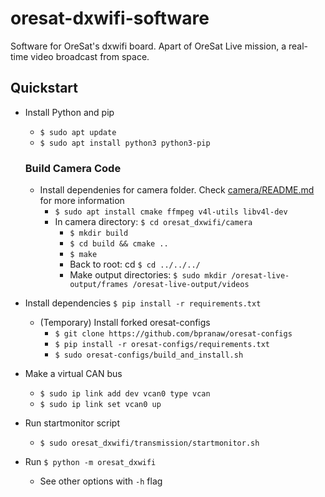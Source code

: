 # oresat-dxwifi-software

Software for OreSat's dxwifi board. Apart of OreSat Live mission, a real-time
video broadcast from space.

## Quickstart

- Install Python and pip
  - `$ sudo apt update`
  - `$ sudo apt install python3 python3-pip`

  ### Build Camera Code
  - Install dependenies for camera folder. Check [camera/README.md](./oresat_dxwifi/camera/README.md) for more information
    - `$ sudo apt install cmake ffmpeg v4l-utils libv4l-dev`
    - In camera directory: `$ cd oresat_dxwifi/camera`
      - `$ mkdir build`
      - `$ cd build && cmake ..`
      - `$ make`
      - Back to root: cd `$ cd ../../../`
      - Make output directories: `$ sudo mkdir /oresat-live-output/frames /oresat-live-output/videos`

- Install dependencies `$ pip install -r requirements.txt`
  - (Temporary) Install forked oresat-configs
    - `$ git clone https://github.com/bpranaw/oresat-configs`
    - `$ pip install -r oresat-configs/requirements.txt`
    - `$ sudo oresat-configs/build_and_install.sh`
- Make a virtual CAN bus
  - `$ sudo ip link add dev vcan0 type vcan`
  - `$ sudo ip link set vcan0 up`
- Run startmonitor script
  - `$ sudo oresat_dxwifi/transmission/startmonitor.sh`
- Run `$ python -m oresat_dxwifi`
  - See other options with `-h` flag
